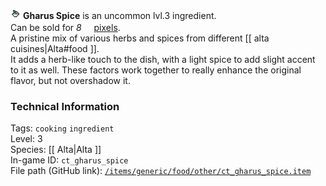 ![ ](https://raw.githubusercontent.com/Ceterai/Enternia/main/items/generic/food/other/ct_gharus_spice.png) **Gharus Spice** is an uncommon lvl.3 ingredient.  
Can be sold for *8* <img src="https://starbounder.org/mediawiki/images/2/21/Pixel.png" width="12" height="16"/> [pixels](https://starbounder.org/Pixel).  
A pristine mix of various herbs and spices from different [[ alta cuisines|Alta#food ]].  
It adds a herb-like touch to the dish, with a light spice to add slight accent to it as well. These factors work together to really enhance the original flavor, but not overshadow it.

### Technical Information

Tags: `cooking` `ingredient`  
Level: 3  
Species: [[ Alta|Alta ]]  
In-game ID: `ct_gharus_spice`  
File path (GitHub link): [`/items/generic/food/other/ct_gharus_spice.item`](https://github.com/Ceterai/Enternia/blob/main/items/generic/food/other/ct_gharus_spice.item)
